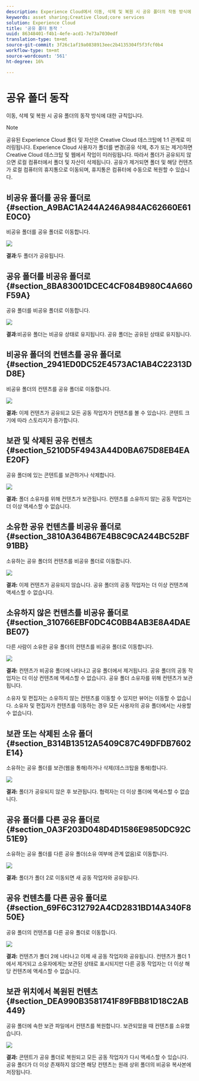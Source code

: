```yaml
---
description: Experience Cloud에서 이동, 삭제 및 복원 시 공유 폴더의 작동 방식에 대한 규칙에 대해 알아봅니다.
keywords: asset sharing;Creative Cloud;core services
solution: Experience Cloud
title: '공유 폴더 동작 '
uuid: 86348401-f4b1-4efe-acd1-7e73a7030edf
translation-type: tm+mt
source-git-commit: 3f26c1af19a0838913eec2b4135304f5f3fcf0b4
workflow-type: tm+mt
source-wordcount: '561'
ht-degree: 16%

---
```



# 공유 폴더 동작

이동, 삭제 및 복원 시 공유 폴더의 동작 방식에 대한 규칙입니다.

>[!NOTE]
>
>공유된 Experience Cloud 폴더 및 자산은 Creative Cloud 데스크탑에 1:1 관계로 미러링됩니다. Experience Cloud 사용자가 폴더를 변경(공유 삭제, 추가 또는 제거)하면 Creative Cloud 데스크탑 및 웹에서 작업이 미러링됩니다. 따라서 폴더가 공유되지 않으면 로컬 컴퓨터에서 폴더 및 자산이 삭제됩니다. 공유가 제거되면 폴더 및 해당 컨텐츠가 로컬 컴퓨터의 휴지통으로 이동되며, 휴지통은 컴퓨터에 수동으로 복원할 수 있습니다.

## 비공유 폴더를 공유 폴더로 {#section_A9BAC1A244A246A984AC62660E61E0C0}

비공유 폴더를 공유 폴더로 이동합니다.

![](assets/01_assets_move.png)

**결과**:두 폴더가 공유됩니다.

## 공유 폴더를 비공유 폴더로 {#section_8BA83001DCEC4CF084B980C4A660F59A}

공유 폴더를 비공유 폴더로 이동합니다.

![](assets/02_assets_move.png)

**결과**:비공유 폴더는 비공유 상태로 유지됩니다. 공유 폴더는 공유된 상태로 유지됩니다.

## 비공유 폴더의 컨텐츠를 공유 폴더로 {#section_2941ED0DC52E4573AC1AB4C22313DD8E}

비공유 폴더의 컨텐츠를 공유 폴더로 이동합니다.

![](assets/03_assets_move.png)

**결과:** 이제 컨텐츠가 공유되고 모든 공동 작업자가 컨텐츠를 볼 수 있습니다. 콘텐트 크기에 따라 스토리지가 증가합니다.

## 보관 및 삭제된 공유 컨텐츠 {#section_5210D5F4943A44D0BA675D8EB4EAE20F}

공유 폴더에 있는 콘텐트를 보관하거나 삭제합니다.

![](assets/04_assets_move.png)

**결과:** 폴더 소유자를 위해 컨텐츠가 보관됩니다. 컨텐츠를 소유하지 않는 공동 작업자는 더 이상 액세스할 수 없습니다.

## 소유한 공유 컨텐츠를 비공유 폴더로 {#section_3810A364B67E4B8C9CA244BC52BF91BB}

소유하는 공유 폴더의 컨텐츠를 비공유 폴더로 이동합니다.

![](assets/05_assets_move.png)

**결과:** 이제 컨텐츠가 공유되지 않습니다. 공유 폴더의 공동 작업자는 더 이상 컨텐츠에 액세스할 수 없습니다.

## 소유하지 않은 컨텐츠를 비공유 폴더로 {#section_310766EBF0DC4C0BB4AB3E8A4DAEBE07}

다른 사람이 소유한 공유 폴더의 컨텐츠를 비공유 폴더로 이동합니다.

![](assets/06_assets_move.png)

**결과:** 컨텐츠가 비공유 폴더에 나타나고 공유 폴더에서 제거됩니다. 공유 폴더의 공동 작업자는 더 이상 컨텐츠에 액세스할 수 없습니다. 공유 폴더 소유자를 위해 컨텐츠가 보관됩니다.

소유자 및 편집자는 소유하지 않는 컨텐츠를 이동할 수 있지만 뷰어는 이동할 수 없습니다. 소유자 및 편집자가 컨텐츠를 이동하는 경우 모든 사용자의 공유 폴더에서는 사용할 수 없습니다.

## 보관 또는 삭제된 소유 폴더 {#section_B314B13512A5409C87C49DFDB7602E14}

소유하는 공유 폴더를 보관(웹을 통해)하거나 삭제(데스크탑을 통해)합니다.

![](assets/07_assets_move.png)

**결과:** 폴더가 공유되지 않은 후 보관됩니다. 협력자는 더 이상 폴더에 액세스할 수 없습니다.

## 공유 폴더를 다른 공유 폴더로 {#section_0A3F203D048D4D1586E9850DC92C51E9}

소유하는 공유 폴더를 다른 공유 폴더(소유 여부에 관계 없음)로 이동합니다.

![](assets/09_assets_move.png)

**결과:** 폴더가 폴더 2로 이동되면 새 공동 작업자와 공유됩니다.

## 공유 컨텐츠를 다른 공유 폴더로 {#section_69F6C312792A4CD2831BD14A340F850E}

공유 폴더의 컨텐츠를 다른 공유 폴더로 이동합니다.

![](assets/11_assets_move.png)

**결과:** 컨텐츠가 폴더 2에 나타나고 이제 새 공동 작업자와 공유됩니다. 컨텐츠가 폴더 1에서 제거되고 소유자에게는 보관된 상태로 표시되지만 다른 공동 작업자는 더 이상 해당 컨텐츠에 액세스할 수 없습니다.

## 보관 위치에서 복원된 컨텐츠 {#section_DEA990B3581741F89FBB81D18C2AB449}

공유 폴더에 속한 보관 파일에서 컨텐츠를 복원합니다. 보관되었을 때 컨텐츠를 소유했습니다.

![](assets/12_assets_move.png)

**결과:** 콘텐트가 공유 폴더로 복원되고 모든 공동 작업자가 다시 액세스할 수 있습니다. 공유 폴더가 더 이상 존재하지 않으면 해당 컨텐츠는 원래 상위 폴더의 비공유 복사본에 저장됩니다.
